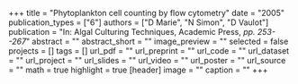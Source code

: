 +++
title = "Phytoplankton cell counting by flow cytometry"
date = "2005"
publication_types = ["6"]
authors = ["D Marie", "N Simon", "D Vaulot"]
publication = "In: Algal Culturing Techniques, Academic Press, _pp. 253--267_"
abstract = ""
abstract_short = ""
image_preview = ""
selected = false
projects = []
tags = []
url_pdf = ""
url_preprint = ""
url_code = ""
url_dataset = ""
url_project = ""
url_slides = ""
url_video = ""
url_poster = ""
url_source = ""
math = true
highlight = true
[header]
image = ""
caption = ""
+++
